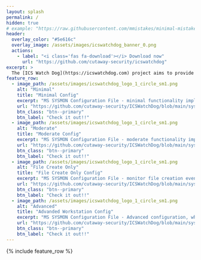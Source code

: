 ```yaml
---
layout: splash
permalink: /
hidden: true
# example: "https://raw.githubusercontent.com/mmistakes/minimal-mistakes/master/docs/_pages/home.md"
header:
  overlay_color: "#5e616c"
  overlay_image: /assets/images/icswatchdog_banner_0.png
  actions:
    - label: "<i class='fas fa-download'></i> Download now"
      url: "https://github.com/cutaway-security/icswatchdog"
excerpt: >
  The [ICS Watch Dog](https://icswatchdog.com) project aims to provide a usable Sysmon implementation from the start of your monitoring program through its maturity. We are here to help your team and we are hoping your team will help this project via issues, comments, discussions, and usable templates.
feature_row:
  - image_path: /assets/images/icswatchdog_logo_1_circle_sm1.png
    alt: "Minimal"
    title: "Minimal Config"
    excerpt: "MS SYSMON Configuration File - minimal functionality implementation. START HERE"
    url: "https://github.com/cutaway-security/ICSWatchDog/blob/main/sysmonconfig-minimal.xml"
    btn_class: "btn--primary"
    btn_label: "Check it out!!"
  - image_path: /assets/images/icswatchdog_logo_1_circle_sm1.png
    alt: "Moderate"
    title: "Moderate Config"
    excerpt: "MS SYSMON Configuration File - moderate functionality implementation. Improve upon the basics."
    url: "https://github.com/cutaway-security/ICSWatchDog/blob/main/sysmonconfig-export.xml"
    btn_class: "btn--primary"
    btn_label: "Check it out!!"
  - image_path: /assets/images/icswatchdog_logo_1_circle_sm1.png
    alt: "File Create Only"
    title: "File Create Only Config"
    excerpt: "MS SYSMON Configuration File - monitor file creation events"
    url: "https://github.com/cutaway-security/ICSWatchDog/blob/main/sysmonconfig-filecreate-only.xml"
    btn_class: "btn--primary"
    btn_label: "Check it out!!"
  - image_path: /assets/images/icswatchdog_logo_1_circle_sm1.png
    alt: "Advanced"
    title: "Advanded Workstation Config"
    excerpt: "MS SYSMON Configuration File - Advanced configuration, which takes a lot of review and updating. You can try it, but you should NOT start here."
    url: "https://github.com/cutaway-security/ICSWatchDog/blob/main/sysmonconfig-adv-workstation.xml"
    btn_class: "btn--primary"
    btn_label: "Check it out!!"
---
```


{% include feature_row %}
